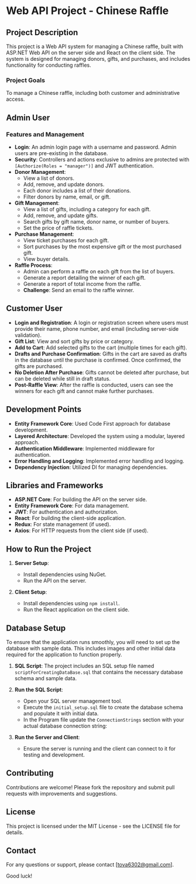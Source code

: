 # Web API Project - Chinese Raffle

## Project Description

This project is a Web API system for managing a Chinese raffle, built with ASP.NET Web API on the server side and React on the client side. The system is designed for managing donors, gifts, and purchases, and includes functionality for conducting raffles.

### Project Goals

To manage a Chinese raffle, including both customer and administrative access.

## Admin User

### Features and Management

- **Login**: An admin login page with a username and password. Admin users are pre-existing in the database.
- **Security**: Controllers and actions exclusive to admins are protected with `[Authorize(Roles = "manager")]` and JWT authentication.
- **Donor Management**:
  - View a list of donors.
  - Add, remove, and update donors.
  - Each donor includes a list of their donations.
  - Filter donors by name, email, or gift.
- **Gift Management**:
  - View a list of gifts, including a category for each gift.
  - Add, remove, and update gifts.
  - Search gifts by gift name, donor name, or number of buyers.
  - Set the price of raffle tickets.
- **Purchase Management**:
  - View ticket purchases for each gift.
  - Sort purchases by the most expensive gift or the most purchased gift.
  - View buyer details.
- **Raffle Process**:
  - Admin can perform a raffle on each gift from the list of buyers.
  - Generate a report detailing the winner of each gift.
  - Generate a report of total income from the raffle.
  - **Challenge**: Send an email to the raffle winner.

## Customer User

- **Login and Registration**: A login or registration screen where users must provide their name, phone number, and email (including server-side validation).
- **Gift List**: View and sort gifts by price or category.
- **Add to Cart**: Add selected gifts to the cart (multiple times for each gift).
- **Drafts and Purchase Confirmation**: Gifts in the cart are saved as drafts in the database until the purchase is confirmed. Once confirmed, the gifts are purchased.
- **No Deletion After Purchase**: Gifts cannot be deleted after purchase, but can be deleted while still in draft status.
- **Post-Raffle View**: After the raffle is conducted, users can see the winners for each gift and cannot make further purchases.

## Development Points

- **Entity Framework Core**: Used Code First approach for database development.
- **Layered Architecture**: Developed the system using a modular, layered approach.
- **Authentication Middleware**: Implemented middleware for authentication.
- **Error Handling and Logging**: Implemented error handling and logging.
- **Dependency Injection**: Utilized DI for managing dependencies.

## Libraries and Frameworks

- **ASP.NET Core**: For building the API on the server side.
- **Entity Framework Core**: For data management.
- **JWT**: For authentication and authorization.
- **React**: For building the client-side application.
- **Redux**: For state management (if used).
- **Axios**: For HTTP requests from the client side (if used).

## How to Run the Project

1. **Server Setup**:
   - Install dependencies using NuGet.
   - Run the API on the server.

2. **Client Setup**:
   - Install dependencies using `npm install`.
   - Run the React application on the client side.
## Database Setup

To ensure that the application runs smoothly, you will need to set up the database with sample data. This includes images and other initial data required for the application to function properly.
1. **SQL Script**: The project includes an SQL setup file named `scriptForCreatingDataBase.sql` that contains the necessary database schema and sample data.
2. **Run the SQL Script**:
   - Open your SQL server management tool.
   - Execute the `initial_setup.sql` file to create the database schema and populate it with initial data.
   - In the Program file update the `ConnectionStrings` section with your actual database connection string:

3. **Run the Server and Client**:
   - Ensure the server is running and the client can connect to it for testing and development.

## Contributing

Contributions are welcome! Please fork the repository and submit pull requests with improvements and suggestions.

## License

This project is licensed under the MIT License - see the LICENSE file for details.

## Contact

For any questions or support, please contact [tova6302@gmail.com].

Good luck!

